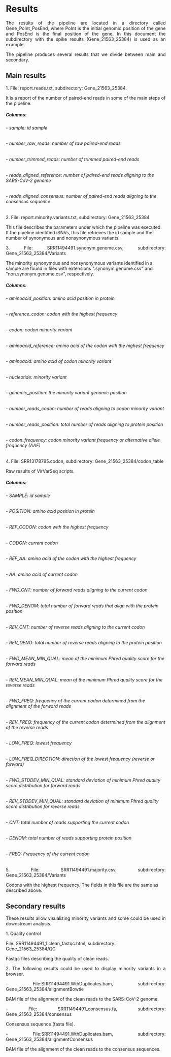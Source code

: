 # Results

<p align="justify">
The results of the pipeline are located in a directory called Gene_PoInt_PosEnd, where PoInt is the initial genomic position of the gene and PosEnd is the final position of the gene. In this document the subdirectory with the spike results (Gene_21563_25384) is used as an example.
</p>

<p align="justify">
The pipeline produces several results that we divide between main and secondary. 
</p>
 
## Main results

<p align="justify">
1. File: report.reads.txt, subdirectory: Gene_21563_25384.

 It is a report of the number of paired-end reads in some of the main steps of the pipeline.  
</p>
 
##### Columns:
###### - sample: id sample  
###### - number_raw_reads: number of raw paired-end reads        
###### - number_trimmed_reads: number of trimmed paired-end reads    
###### - reads_aligned_reference: number of paired-end reads aligning to the SARS-CoV-2 genome 
###### - reads_aligned_consensus: number of paired-end reads aligning to the consensus sequence

<p align="justify">
2. File: report.minority.variants.txt, subdirectory: Gene_21563_25384

This file describes the parameters under which the pipeline was executed. If the pipeline identified iSNVs, this file retrieves the id sample and the number of synonymous and nonsynonymous variants.
</p>

<p align="justify">
3. File: SRR11494491.synonym.genome.csv, subdirectory: Gene_21563_25384/Variants

 The minority synonymous and nonsynonymous variants identified in a sample are found in files with extensions ".synonym.genome.csv" and "non.synonym.genome.csv", respectively.
</p>

##### Columns:
###### - aminoacid_position: amino acid position in protein
###### - reference_codon: codon with the highest frequency
###### - codon: codon minority variant  
###### - aminoacid_reference: amino acid of the codon with the highest frequency    
###### - aminoacid: amino acid of codon minority variant       
###### - nucleotide: minority variant      
###### - genomic_position: the minority variant genomic position       
###### - number_reads_codon: number of reads aligning to codon minority variant      
###### - number_reads_position: total number of reads aligning to protein position   
###### - codon_frequency: codon minority variant frequency or alternative allele frequency (AAF) 


<p align="justify">
4. File: SRR13178795.codon, subdirectory: Gene_21563_25384/codon_table

Raw results of VirVarSeq scripts.
</p>
 
##### Columns:
###### - SAMPLE: id sample  
###### - POSITION: amino acid position in protein       
###### - REF_CODON: codon with the highest frequency       
###### - CODON: current codon   
###### - REF_AA: amino acid of the codon with the highest frequency  
###### - AA: amino acid of current codon     
###### - FWD_CNT: number of forward reads aligning to the current codon  
###### - FWD_DENOM: total number of forward reads that align with the protein position
###### - REV_CNT: number of reverse reads aligning to the current codon
###### - REV_DENO: total number of reverse reads aligning to the protein position 
###### - FWD_MEAN_MIN_QUAL: mean of the minimum Phred quality score for the forward reads      
###### - REV_MEAN_MIN_QUAL: mean of the minimum Phred quality score for the reverse reads       
###### - FWD_FREQ: frequency of the current codon determined from the alignment of the forward reads        
###### - REV_FREQ: frequency of the current codon determined from the alignment of the reverse reads        
###### - LOW_FREQ: lowest frequency        
###### - LOW_FREQ_DIRECTION: direction of the lowest frequency (reverse or forward)      
###### - FWD_STDDEV_MIN_QUAL:  standard deviation of minimum Phred quality score distribution for forward reads  
###### - REV_STDDEV_MIN_QUAL: standard deviation of minimum Phred quality score distribution for reverse reads 
###### - CNT: total number of reads supporting the current codon     
###### - DENOM: total number of reads supporting protein position   
###### - FREQ: Frequency of the current codon 


<p align="justify">
5. File: SRR11494491.majority.csv, subdirectory: Gene_21563_25384/Variants

Codons with the highest frequency. The fields in this file are the same as described above.
</p>

## Secondary results  
<p align="justify">
These results allow visualizing minority variants and some could be used in downstream analysis.
</p>

<p align="justify">
1. Quality control

 File: SRR11494491_1.clean_fastqc.html, subdirectory: Gene_21563_25384/QC

Fastqc files describing the quality of clean reads.
</p>

<p align="justify">
2. The following results could be used to display minority variants in a browser.
</p>
<p align="justify">
 - File:SRR11494491.WthDuplicates.bam, subdirectory: Gene_21563_25384/alignmentBowtie

 BAM file of the alignment of the clean reads to the SARS-CoV-2 genome. 
</p>
<p align="justify"> 
- File: SRR11494491_consensus.fa, subdirectory: Gene_21563_25384/consensus

Consensus sequence (fasta file).
</p>
<p align="justify"> 
- File:SRR11494491.WthDuplicates.bam, subdirectory: Gene_21563_25384/alignmentConsensus

BAM file of the alignment of the clean reads to the consensus sequences.
</p>
